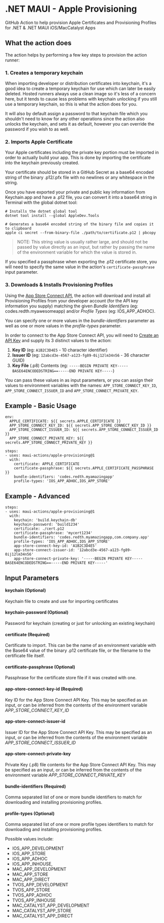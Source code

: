 # .NET MAUI - Apple Provisioning

GitHub Action to help provision Apple Certificates and Provisioning Profiles for .NET & .NET MAUI iOS/MacCatalyst Apps

## What the action does

The action helps by performing a few key steps to provision the action runner:

### 1. Creates a temporary keychain
When importing developer or distribution certificates into keychain, it's a good idea to create a temporary keychain for use which can later be easily deleted.  Hosted runners always use a clean image so it's less of a concern here, but it tends to cause less problems with keychain unlocking if you still use a temporary keychain, so this is what the action does for you.

It will also by default assign a password to that keychain file which you shouldn't need to know for any other operations since the action also unlocks the keychain, and sets it as default, however you can override the password if you wish to as well.

### 2. Imports Apple Certificate

Your Apple certificates including the private key portion must be imported in order to actually build your app.  This is done by importing the certificate into the keychain previously created.

Your certificate should be stored in a GitHub Secret as a base64 encoded string of the binary .p12/.pfx file with no newlines or any whitespace in the string.

Once you have exported your private and public key information from Keychain.app and have a .p12 file, you can convert it into a base64 string in Terminal with the global dotnet tool:

```
# Installs the dotnet global tool
dotnet tool install --global AppleDev.Tools

# Generates a base64 encoded string of the binary file and copies it to clipboard
apple ci secret --from-binary-file ./path/to/certificate.p12 | pbcopy
```

> NOTE: This string value is usually rather large, and should not be passed by value directly as an input, but rather by passing the name of the environment variable for which the value is stored in.

If you specified a passphrase when exporting the .p12 certificate store, you will need to specify the same value in the action's `certificate-passphrase` input parameter.

### 3. Downloads & Installs Provisioning Profiles

Using the [App Store Connect API](https://developer.apple.com/documentation/appstoreconnectapi/), the action will download and install all Provisioning Profiles from your developer account (for the API key information you supply) matching the given *Bundle Identifiers* (eg: codes.redth.myawesomeapp) and/or *Profile Types* (eg: IOS_APP_ADHOC).

You can specify one or more values in the _bundle-identifiers_ parameter as well as one or more values in the _profile-types_ parameter.

In order to connect to the App Store Connect API, you will need to [Create an API Key](https://developer.apple.com/documentation/appstoreconnectapi/creating_api_keys_for_app_store_connect_api) and supply its 3 distinct values to the action:

1. **Key ID** (eg: `A1B2C3D4E5` - 10 character identifier)
2. **Issuer ID** (eg: `12abcd3e-4567-a123-fg89-0ij12lm34n56` - 36 character GUID)
3. **Key File** (.p8) Contents (eg: `-----BEGIN PRIVATE KEY-----BASE64ENCODEDSTRING==-----END PRIVATE KEY-----`)

You can pass these values in as input parameters, or you can assign their values to environment variables with the names: `APP_STORE_CONNECT_KEY_ID`, `APP_STORE_CONNECT_ISSUER_ID` and `APP_STORE_CONNECT_PRIVATE_KEY`.


## Example - Basic Usage

```
env:
  APPLE_CERTIFICATE: ${{ secrets.APPLE_CERTIFICATE }}
  APP_STORE_CONNECT_KEY_ID: ${{ secrets.APP_STORE_CONNECT_KEY_ID }}
  APP_STORE_CONNECT_ISSUER_ID: ${{ secrets.APP_STORE_CONNECT_ISSUER_ID }}
  APP_STORE_CONNECT_PRIVATE_KEY: ${{ secrets.APP_STORE_CONNECT_PRIVATE_KEY }}

steps:
- uses: maui-actions/apple-provisioning@1
  with:
    certificate: APPLE_CERTIFICATE
    certificate-passphrase: ${{ secrets.APPLE_CERTIFICATE_PASSPHRASE }}
    bundle-identifiers: 'codes.redth.myamazingapp'
    profile-types: 'IOS_APP_ADHOC,IOS_APP_STORE'
```

## Example - Advanced

```
steps:
- uses: maui-actions/apple-provisioning@1
  with:
    keychain: 'build.keychain-db'
    keychain-password: 'build1234'
    certificate: ./cert.p12
    certificate-passphrase: 'mycert1234'
    bundle-identifiers: 'codes.redth.myamazingapp,com.company.app'
    profile-types: 'IOS_APP_ADHOC,IOS_APP_STORE'
    app-store-connect-key-id: 'A1B2C3D4E5'
    app-store-connect-issuer-id: '12abcd3e-4567-a123-fg89-0ij12lm34n56'
    app-store-connect-private-key: '-----BEGIN PRIVATE KEY-----BASE64ENCODEDSTRING==-----END PRIVATE KEY-----'
```


## Input Parameters

#### **keychain** (Optional)
Keychain file to create and use for importing certificates

#### **keychain-password** (Optional)
Password for keychain (creating or just for unlocking an existing keychain)

#### **certificate** (Required)
 Certificate to import.  This can be the name of an environment variable with the Base64 value of the binary .p12 certificate file, or the filename to the certificate file itself.

#### **certificate-passphrase** (Optional)
Passphrase for the certificate store file if it was created with one.


#### **app-store-connect-key-id** (Required)
Key ID for the App Store Connect API Key.  This may be specified as an input, or can be inferred from the contents of the environment variable _APP_STORE_CONNECT_KEY_ID_

#### **app-store-connect-issuer-id**
Issuer ID for the App Store Connect API Key.  This may be specified as an input, or can be inferred from the contents of the environment variable _APP_STORE_CONNECT_ISSUER_ID_

#### **app-store-connect-private-key**
Private Key (.p8) file contents for the App Store Connect API Key.  This may be specified as an input, or can be inferred from the contents of the environment variable _APP_STORE_CONNECT_PRIVATE_KEY_

#### **bundle-identifiers** (Required)
Comma separated list of one or more bundle identifiers to match for downloading and installing provisioning profiles.

#### **profile-types** (Optional)
Comma separated list of one or more profile types identifiers to match for downloading and installing provisioning profiles.

Possible values include:
- IOS_APP_DEVELOPMENT
- IOS_APP_STORE
- IOS_APP_ADHOC
- IOS_APP_INHOUSE,
- MAC_APP_DEVELOPMENT
- MAC_APP_STORE
- MAC_APP_DIRECT
- TVOS_APP_DEVELOPMENT
- TVOS_APP_STORE
- TVOS_APP_ADHOC
- TVOS_APP_INHOUSE
- MAC_CATALYST_APP_DEVELOPMENT
- MAC_CATALYST_APP_STORE
- MAC_CATALYST_APP_DIRECT
